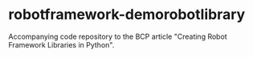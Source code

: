 # robotframework-demorobotlibrary
Accompanying code repository to the BCP article "Creating Robot Framework Libraries in Python".
